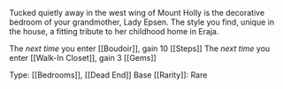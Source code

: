 Tucked quietly away in the west wing of Mount Holly is the decorative bedroom of your grandmother, Lady Epsen. The style you find, unique in the house, a fitting tribute to her childhood home in Eraja.

The *next time* you enter [[Boudoir]], gain 10 [[Steps]]
The *next time* you enter [[Walk-In Closet]], gain 3 [[Gems]]

Type: [[Bedrooms]], [[Dead End]]
Base [[Rarity]]: Rare